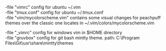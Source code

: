 -file "vimrc" config for ubuntu ~/.vim <br>
-file "tmux.conf" config for ubuntu ~/.tmux.conf <br>
-file "vim/mycolorscheme.vim" contains some visual changes for peachpuff themes over the classic one  locates in ~/.vim/colors/mycolorscheme.vim <br>

-file "_vimrc" config for windows vim in $HOME directory <br> 
-file "gruvbox" config for git bash mintty theme. path: C:\Program Files\Git\usr\share\mintty\themes
